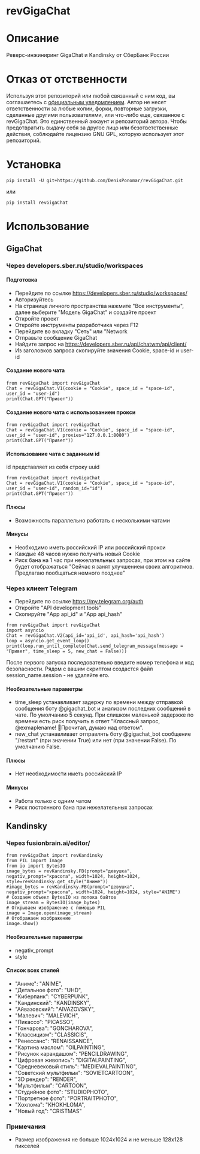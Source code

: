 # revGigaChat
# Описание
Реверс-инжиниринг GigaChat и Kandinsky от СберБанк России
# Отказ от отственности
Используя этот репозиторий или любой связанный с ним код, вы соглашаетесь с [официальным уведомлением](https://github.com/DenisPonomar/revGigaChat/blob/main/LEGAL_NOTICE.md). Автор не несет ответственности за любые копии, форки, повторные загрузки, сделанные другими пользователями, или что-либо еще, связанное с revGigaChat. Это единственный аккаунт и репозиторий автора. Чтобы предотвратить выдачу себя за другое лицо или безответственные действия, соблюдайте лицензию GNU GPL, которую использует этот репозиторий. 
# Установка
```
pip install -U git+https://github.com/DenisPonomar/revGigaChat.git
```
или
```
pip install revGigaChat
```
# Использование
## GigaChat
### Через developers.sber.ru/studio/workspaces
#### Подготовка
* Перейдите по ссылке https://developers.sber.ru/studio/workspaces/
* Авторизуйтесь
* На странице личного пространства нажмите "Все инструменты", далее выберите "Модель GigaChat" и создайте проект
* Откройте проект
* Откройте инструменты разработчика через F12
* Перейдите во вкладку "Сеть" или "Network
* Отправьте сообщение GigaChat
* Найдите запрос на https://developers.sber.ru/api/chatwm/api/client/
* Из заголовков запроса скопируйте значения Cookie, space-id и user-id
#### Создание нового чата
```
from revGigaChat import revGigaChat
Chat = revGigaChat.V1(cookie = "Cookie", space_id = "space-id", user_id = "user-id")
print(Chat.GPT("Привет"))
```
#### Создание нового чата с использованием прокси
```
from revGigaChat import revGigaChat
Chat = revGigaChat.V1(cookie = "Cookie", space_id = "space-id", user_id = "user-id", proxies="127.0.0.1:8080")
print(Chat.GPT("Привет"))
```
#### Использование чата с заданным id
id представляет из себя строку uuid
```
from revGigaChat import revGigaChat
Chat = revGigaChat.V1(cookie = "Cookie", space_id = "space-id", user_id = "user-id", random_id="id")
print(Chat.GPT("Привет"))
```
#### Плюсы
* Возможность параллельно работать с несколькими чатами
#### Минусы
* Необходимо иметь российский IP или российский прокси
* Каждые 48 часов нужно получать новый Cookie
* Риск бана на 1 час при нежелательных запросах, при этом на сайте будет отображаться "Сейчас я занят улучшением своих алгоритмов. Предлагаю пообщаться немного позднее"
### Через клиент Telegram
* Перейдите по ссылке https://my.telegram.org/auth
* Откройте "API development tools"
* Скопируйте "App api_id" и "App api_hash"
```
from revGigaChat import revGigaChat
import asyncio
Chat = revGigaChat.V2(api_id='api_id', api_hash='api_hash')
loop = asyncio.get_event_loop()
print(loop.run_until_complete(Chat.send_telegram_message(message = "Привет", time_sleep = 5, new_chat = False)))
```
После первого запуска последовательно введите номер телефона и код безопасности. Рядом с вашим скриптом создастся файл session_name.session - не удаляйте его.
#### Необязательные параметры
* time_sleep устанавливает задержу по времени между отправкой сообщения боту @gigachat_bot и анализом последних сообщений в чате. По умолчанию 5 секунд. При слишком маленькой задержке по времени есть риск получить в ответ "Классный запрос, @exmaplename! 💭Прочитал, думаю над ответом".
* new_chat устанавливает отправлять боту @gigachat_bot сообщение "/restart" (при значении True) или нет (при значении False). По умолчанию False.
#### Плюсы
* Нет необходимости иметь российский IP
#### Минусы
* Работа только с одним чатом
* Риск постоянного бана при нежелательных запросах
## Kandinsky
### Через fusionbrain.ai/editor/
```
from revGigaChat import revKandinsky
from PIL import Image
from io import BytesIO
image_bytes = revKandinsky.FB(prompt="девушка", negativ_prompt="красота", width=1024, height=1024, style=revKandinsky.get_style("Аниме"))
#image_bytes = revKandinsky.FB(prompt="девушка", negativ_prompt="красота", width=1024, height=1024, style="ANIME")
# Создаем объект BytesIO из потока байтов
image_stream = BytesIO(image_bytes)
# Открываем изображение с помощью PIL
image = Image.open(image_stream)
# Отображаем изображение
image.show()
```
#### Необязательные параметры
* negativ_prompt
* style
#### Список всех стилей
* "Аниме": "ANIME",
* "Детальное фото": "UHD",
* "Киберпанк": "CYBERPUNK",
* "Кандинский": "KANDINSKY",
* "Айвазовский": "AIVAZOVSKY",
* "Малевич": "MALEVICH",
* "Пикассо": "PICASSO",
* "Гончарова": "GONCHAROVA",
* "Классицизм": "CLASSICIS",
* "Ренессанс": "RENAISSANCE",
* "Картина маслом": "OILPAINTING",
* "Рисунок карандашом": "PENCILDRAWING",
* "Цифровая живопись": "DIGITALPAINTING",
* "Средневековый стиль": "MEDIEVALPAINTING",
* "Советский мультфильм": "SOVIETCARTOON",
* "3D рендер": "RENDER",
* "Мультфильм": "CARTOON",
* "Студийное фото": "STUDIOPHOTO",
* "Портретное фото": "PORTRAITPHOTO",
* "Хохлома": "KHOKHLOMA",
* "Новый год": "CRISTMAS"
### Примечания
* Размер изображения не больше 1024x1024 и не меньше 128x128 пикселей
